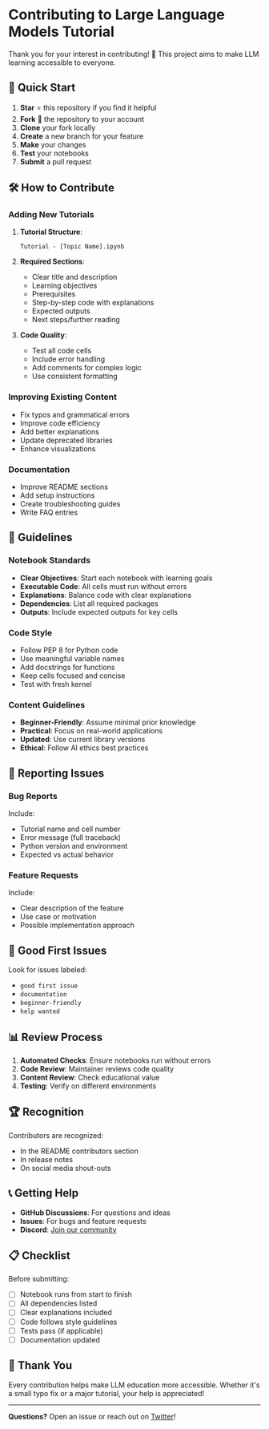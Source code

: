 # Contributing to Large Language Models Tutorial

Thank you for your interest in contributing! 🎉 This project aims to make LLM learning accessible to everyone.

## 🚀 Quick Start

1. **Star** ⭐ this repository if you find it helpful
2. **Fork** 🍴 the repository to your account
3. **Clone** your fork locally
4. **Create** a new branch for your feature
5. **Make** your changes
6. **Test** your notebooks
7. **Submit** a pull request

## 🛠️ How to Contribute

### Adding New Tutorials

1. **Tutorial Structure**:
   ```
   Tutorial - [Topic Name].ipynb
   ```

2. **Required Sections**:
   - Clear title and description
   - Learning objectives
   - Prerequisites
   - Step-by-step code with explanations
   - Expected outputs
   - Next steps/further reading

3. **Code Quality**:
   - Test all code cells
   - Include error handling
   - Add comments for complex logic
   - Use consistent formatting

### Improving Existing Content

- Fix typos and grammatical errors
- Improve code efficiency
- Add better explanations
- Update deprecated libraries
- Enhance visualizations

### Documentation

- Improve README sections
- Add setup instructions
- Create troubleshooting guides
- Write FAQ entries

## 📝 Guidelines

### Notebook Standards

- **Clear Objectives**: Start each notebook with learning goals
- **Executable Code**: All cells must run without errors
- **Explanations**: Balance code with clear explanations
- **Dependencies**: List all required packages
- **Outputs**: Include expected outputs for key cells

### Code Style

- Follow PEP 8 for Python code
- Use meaningful variable names
- Add docstrings for functions
- Keep cells focused and concise
- Test with fresh kernel

### Content Guidelines

- **Beginner-Friendly**: Assume minimal prior knowledge
- **Practical**: Focus on real-world applications
- **Updated**: Use current library versions
- **Ethical**: Follow AI ethics best practices

## 🐛 Reporting Issues

### Bug Reports

Include:
- Tutorial name and cell number
- Error message (full traceback)
- Python version and environment
- Expected vs actual behavior

### Feature Requests

Include:
- Clear description of the feature
- Use case or motivation
- Possible implementation approach

## 🎯 Good First Issues

Look for issues labeled:
- `good first issue`
- `documentation`
- `beginner-friendly`
- `help wanted`

## 📊 Review Process

1. **Automated Checks**: Ensure notebooks run without errors
2. **Code Review**: Maintainer reviews code quality
3. **Content Review**: Check educational value
4. **Testing**: Verify on different environments

## 🏆 Recognition

Contributors are recognized:
- In the README contributors section
- In release notes
- On social media shout-outs

## 📞 Getting Help

- **GitHub Discussions**: For questions and ideas
- **Issues**: For bugs and feature requests
- **Discord**: [Join our community](https://discord.gg/yourdiscord)

## 📋 Checklist

Before submitting:

- [ ] Notebook runs from start to finish
- [ ] All dependencies listed
- [ ] Clear explanations included
- [ ] Code follows style guidelines
- [ ] Tests pass (if applicable)
- [ ] Documentation updated

## 🙏 Thank You

Every contribution helps make LLM education more accessible. Whether it's a small typo fix or a major tutorial, your help is appreciated!

---

**Questions?** Open an issue or reach out on [Twitter](https://twitter.com/atef_ataya)!
